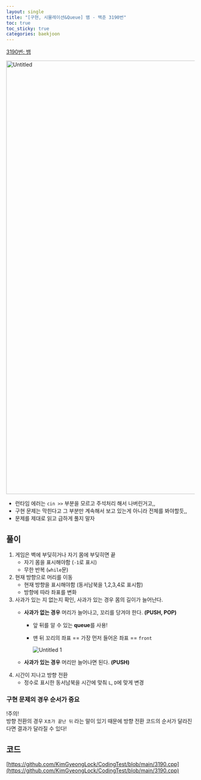 ```yaml
---
layout: single
title: "[구현, 시뮬레이션&Queue] 뱀 - 백준 3190번"
toc: true
toc_sticky: true
categories: baekjoon
---
```


[3190번: 뱀](https://www.acmicpc.net/problem/3190)

<img width="1157" alt="Untitled" src="https://github.com/user-attachments/assets/a75068fd-5601-4a16-8a10-c3347336824d">

- 런타임 에러는 `cin >>` 부분을 모르고 주석처리 해서 나버린거고,,
- 구현 문제는 막힌다고 그 부분만 계속해서 보고 있는게 아니라 전체를 봐야할듯,,
- 문제를 제대로 읽고 급하게 풀지 말자

## 풀이

1. 게임은 벽에 부딪히거나 자기 몸에 부딪히면 끝
    - 자기 몸을 표시해야함 (`-1`로 표시)
    - 무한 반복 (`while`문)
2. 현재 방향으로 머리를 이동
    - 현재 방향을 표시해야함 (동서남북을 1,2,3,4로 표시함)
    - 방향에 따라 좌표를 변화
3. 사과가 있는 지 없는지 확인, 사과가 있는 경우 몸의 길이가 늘어난다.
    - **사과가 없는 경우** 머리가 늘어나고, 꼬리를 당겨야 한다. **(PUSH, POP)**
        - 앞 뒤를 알 수 있는 **queue**를 사용!
        - 맨 뒤 꼬리의 좌표 == 가장 먼저 들어온 좌표 == `front`
            
            ![Untitled 1](https://github.com/user-attachments/assets/922c9634-d0d0-4f16-9617-9f5efa018682)
            
    - **사과가 있는 경우** 머리만 늘어나면 된다. **(PUSH)**
4. 시간이 지나고 방향 전환
    - 정수로 표시한 동서남북을 시간에 맞춰 `L`, `D`에 맞게 변경
    

### 구현 문제의 경우 **순서가 중요**
!주의!    
방향 전환의 경우 `X초가 끝난 뒤` 라는 말이 있기 때문에 방향 전환 코드의 순서가 달라진다면 결과가 달라질 수 있다! 


## 코드

[https://github.com/KimGyeongLock/CodingTest/blob/main/3190.cpp](https://github.com/KimGyeongLock/CodingTest/blob/main/3190.cpp)
